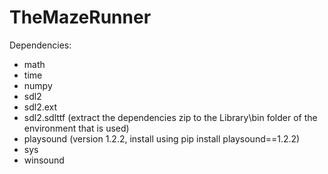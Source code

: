 # TheMazeRunner

Dependencies:
  - math
  - time
  - numpy
  - sdl2
  - sdl2.ext
  - sdl2.sdlttf (extract the dependencies zip to the Library\bin folder of the environment that is used)
  - playsound (version 1.2.2, install using pip install playsound==1.2.2)
  - sys
  - winsound
  
